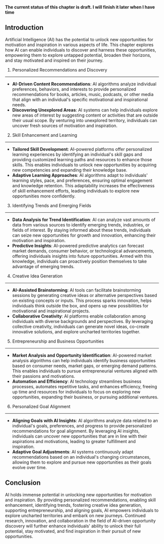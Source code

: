 **The current status of this chapter is draft. I will finish it later when I have time**

Introduction
------------

Artificial Intelligence (AI) has the potential to unlock new opportunities for motivation and inspiration in various aspects of life. This chapter explores how AI can enable individuals to discover and harness these opportunities, empowering them to explore untapped potential, broaden their horizons, and stay motivated and inspired on their journey.

1. Personalized Recommendations and Discovery
---------------------------------------------

* **AI-Driven Content Recommendations**: AI algorithms analyze individual preferences, behaviors, and interests to provide personalized recommendations for books, articles, music, podcasts, or other media that align with an individual's specific motivational and inspirational needs.
* **Discovering Unexplored Areas**: AI systems can help individuals explore new areas of interest by suggesting content or activities that are outside their usual scope. By venturing into unexplored territory, individuals can uncover fresh sources of motivation and inspiration.

2. Skill Enhancement and Learning
---------------------------------

* **Tailored Skill Development**: AI-powered platforms offer personalized learning experiences by identifying an individual's skill gaps and providing customized learning paths and resources to enhance those skills. This enables individuals to unlock new opportunities by acquiring new competencies and expanding their knowledge base.
* **Adaptive Learning Approaches**: AI algorithms adapt to individuals' learning styles, pace, and preferences, ensuring optimal engagement and knowledge retention. This adaptability increases the effectiveness of skill enhancement efforts, leading individuals to explore new opportunities more confidently.

3. Identifying Trends and Emerging Fields
-----------------------------------------

* **Data Analysis for Trend Identification**: AI can analyze vast amounts of data from various sources to identify emerging trends, industries, or fields of interest. By staying informed about these trends, individuals can seize new opportunities for growth and innovation, enhancing their motivation and inspiration.
* **Predictive Insights**: AI-powered predictive analytics can forecast market demands, consumer behavior, or technological advancements, offering individuals insights into future opportunities. Armed with this knowledge, individuals can proactively position themselves to take advantage of emerging trends.

4. Creative Idea Generation
---------------------------

* **AI-Assisted Brainstorming**: AI tools can facilitate brainstorming sessions by generating creative ideas or alternative perspectives based on existing concepts or inputs. This process sparks innovation, helps individuals think outside the box, and opens up new possibilities for motivational and inspirational projects.
* **Collaborative Creativity**: AI platforms enable collaboration among individuals with diverse backgrounds and perspectives. By leveraging collective creativity, individuals can generate novel ideas, co-create innovative solutions, and explore uncharted territories together.

5. Entrepreneurship and Business Opportunities
----------------------------------------------

* **Market Analysis and Opportunity Identification**: AI-powered market analysis algorithms can help individuals identify business opportunities based on consumer needs, market gaps, or emerging demand patterns. This enables individuals to pursue entrepreneurial ventures aligned with their passions and motivations.
* **Automation and Efficiency**: AI technology streamlines business processes, automates repetitive tasks, and enhances efficiency, freeing up time and resources for individuals to focus on exploring new opportunities, expanding their business, or pursuing additional ventures.

6. Personalized Goal Alignment
------------------------------

* **Aligning Goals with AI Insights**: AI algorithms analyze data related to an individual's goals, preferences, and progress to provide personalized recommendations for goal alignment. By leveraging AI insights, individuals can uncover new opportunities that are in line with their aspirations and motivations, leading to greater fulfillment and inspiration.
* **Adaptive Goal Adjustments**: AI systems continuously adapt recommendations based on an individual's changing circumstances, allowing them to explore and pursue new opportunities as their goals evolve over time.

Conclusion
----------

AI holds immense potential in unlocking new opportunities for motivation and inspiration. By providing personalized recommendations, enabling skill enhancement, identifying trends, fostering creative idea generation, supporting entrepreneurship, and aligning goals, AI empowers individuals to explore uncharted territories and embark on new journeys. Continued research, innovation, and collaboration in the field of AI-driven opportunity discovery will further enhance individuals' ability to unlock their full potential, stay motivated, and find inspiration in their pursuit of new opportunities.
